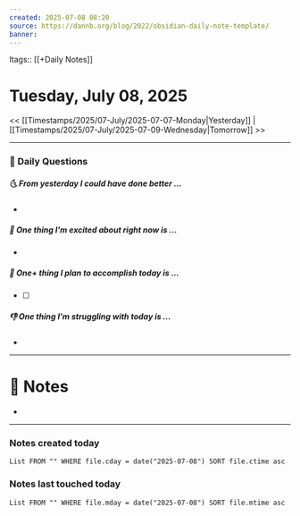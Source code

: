 ```yaml
---
created: 2025-07-08 08:20
source: https://dannb.org/blog/2022/obsidian-daily-note-template/
banner:
---
```

ltags:: [[+Daily Notes]]

# Tuesday, July 08, 2025

<< [[Timestamps/2025/07-July/2025-07-07-Monday|Yesterday]] | [[Timestamps/2025/07-July/2025-07-09-Wednesday|Tomorrow]] >>

---
### 📅 Daily Questions
##### 🌜 From yesterday I could have done better … 
- 

##### 🙌 One thing I'm excited about right now is …
- 

##### 🚀 One+ thing I plan to accomplish today is …
- [ ] 

##### 👎 One thing I'm struggling with today is …
- 

---
# 📝 Notes
- 

---
### Notes created today
```dataview
List FROM "" WHERE file.cday = date("2025-07-08") SORT file.ctime asc
```

### Notes last touched today
```dataview
List FROM "" WHERE file.mday = date("2025-07-08") SORT file.mtime asc
```
